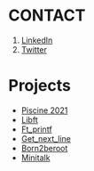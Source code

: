 
# CONTACT

<ol>
  <li> <a href ="https://www.linkedin.com/in/aissam-hammoutane-9968341b8/">LinkedIn</a></li>
  <li> <a href ="https://twitter.com/Archer_4l554lYl">Twitter</a></li>
</ol>

# Projects
<ul>
    <li> <a href= "https://github.com/ahammout/1337_Pool.git">Piscine 2021 </a> </li>
    <li> <a href= "https://github.com/ahammout/Libft.git">Libft </a> </li>
    <li> <a href= "https://github.com/ahammout/ft_printf-.git">Ft_printf </a> </li>
    <li> <a href= "https://github.com/ahammout/get_next_line.git">Get_next_line </a> </li>
    <li> <a href= "https://github.com/ahammout/Born2beroot.git">Born2beroot </a> </li>
    <li> <a href= "https://github.com/ahammout/Minitalk.git">Minitalk </a> </li>
</ul>








